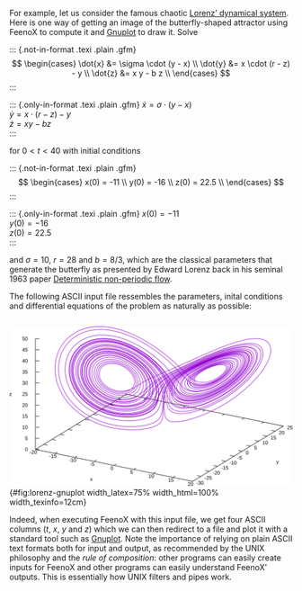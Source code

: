 
For example, let us consider the famous chaotic [Lorenz’ dynamical system](http://en.wikipedia.org/wiki/Lorenz_system). Here is one way of getting an image of the butterfly-shaped attractor using FeenoX to compute it and [Gnuplot](http://www.gnuplot.info/) to draw it. Solve 

::: {.not-in-format .texi .plain .gfm}
$$
\begin{cases}
\dot{x} &= \sigma \cdot (y - x)  \\
\dot{y} &= x \cdot (r - z) - y   \\
\dot{z} &= x y - b z             \\
\end{cases}
$$
:::

::: {.only-in-format .texi .plain .gfm}
$\dot{x} = \sigma \cdot (y - x)$  
$\dot{y} = x \cdot (r - z) - y$  
$\dot{z} = x y - b z$  
:::

for $0 < t < 40$ with initial conditions

::: {.not-in-format .texi .plain .gfm}
$$
\begin{cases}
x(0) = -11  \\
y(0) = -16  \\
z(0) = 22.5 \\
\end{cases}
$$
:::

::: {.only-in-format .texi .plain .gfm}
$x(0) = -11$  
$y(0) = -16$  
$z(0) = 22.5$  
:::


and $\sigma=10$, $r=28$ and $b=8/3$, which are the classical parameters that generate the butterfly as presented by Edward Lorenz back in his seminal 1963 paper [Deterministic non-periodic flow](http://journals.ametsoc.org/doi/abs/10.1175/1520-0469%281963%29020%3C0130%3ADNF%3E2.0.CO%3B2).

The following ASCII input file ressembles the parameters, inital conditions and differential equations of the problem as naturally as possible:

```{.feenox include="lorenz.fee"}
```

![The Lorenz attractor solved with FeenoX and drawn with Gnuplot](lorenz.svg){#fig:lorenz-gnuplot width_latex=75% width_html=100% width_texinfo=12cm}

Indeed, when executing FeenoX with this input file, we get four ASCII columns ($t$, $x$, $y$ and $z$) which we can then redirect to a file and plot it with a standard tool such as [Gnuplot]((http://www.gnuplot.info/)). Note the importance of relying on plain ASCII text  formats both for input and output, as recommended by the UNIX philosophy and the _rule of composition_: other programs can easily create inputs for FeenoX and other programs can easily understand FeenoX' outputs. This is essentially how UNIX filters and pipes work.


 
